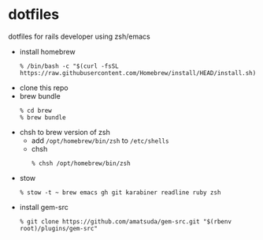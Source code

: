 # dotfiles
dotfiles for rails developer using zsh/emacs

- install homebrew
  ```
  % /bin/bash -c "$(curl -fsSL https://raw.githubusercontent.com/Homebrew/install/HEAD/install.sh)"
  ```
- clone this repo
- brew bundle
  ```
  % cd brew
  % brew bundle
  ```
- chsh to brew version of zsh
  - add `/opt/homebrew/bin/zsh` to `/etc/shells`
  - chsh
    ```
    % chsh /opt/homebrew/bin/zsh
    ```
- stow
  ```
  % stow -t ~ brew emacs gh git karabiner readline ruby zsh
  ```
- install gem-src
  ```
  % git clone https://github.com/amatsuda/gem-src.git "$(rbenv root)/plugins/gem-src"
  ```
